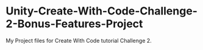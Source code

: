 # Unity-Create-With-Code-Challenge-2-Bonus-Features-Project
My Project files for Create With Code tutorial Challenge 2.
